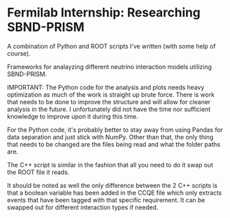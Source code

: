 # Fermilab Internship: Researching SBND-PRISM

A combination of Python and ROOT scripts I've written (with some help of course).

Frameworks for analayzing different neutrino interaction models utilizing SBND-PRISM.

IMPORTANT: The Python code for the analysis and plots needs heavy optimization as much of the work is straight up brute force. There is work that needs to be done to improve the structure and will allow for cleaner analysis in the future. I unfortunately did not have the time nor sufficient knowledge to improve upon it during this time.

For the Python code, it's probably better to stay away from using Pandas for data separation and just stick with NumPy. Other than that, the only thing that needs to be changed are the files being read and what the folder paths are.

The C++ script is similar in the fashion that all you need to do it swap out the ROOT file it reads.

It should be noted as well the only difference between the 2 C++ scripts is that a boolean variable has been added in the CCQE file which only extracts events that have been tagged with that specific requirement. It can be swapped out for different interaction types if needed.
